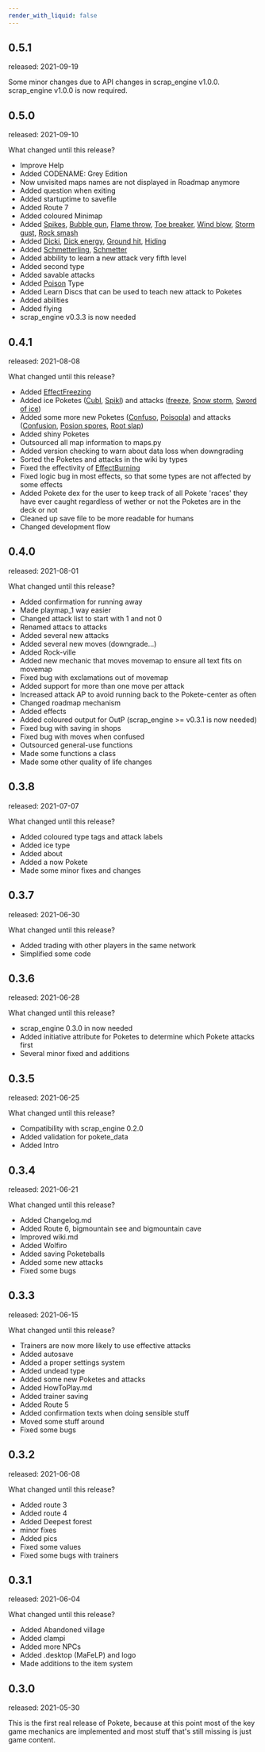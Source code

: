 ```yaml
---
render_with_liquid: false
---
```


<h2 id="051">0.5.1</h2>
<p>released: 2021-09-19</p>
<p>Some minor changes due to API changes in scrap_engine v1.0.0. scrap_engine v1.0.0 is now required.</p>
<h2 id="050">0.5.0</h2>
<p>released: 2021-09-10</p>
<p>What changed until this release?</p>
<ul>
<li>Improve Help</li>
<li>Added CODENAME: Grey Edition</li>
<li>Now unvisited maps names are not displayed in Roadmap anymore</li>
<li>Added question when exiting</li>
<li>Added startuptime to savefile</li>
<li>Added Route 7</li>
<li>Added coloured Minimap</li>
<li>Added <a href="wiki.md#spikes">Spikes</a>, <a href="wiki.md#bubble-gun">Bubble gun</a>, <a href="wiki.md#flame-throw">Flame throw</a>, <a href="wiki.md#toe-breaker">Toe breaker</a>, <a href="wiki.md#wind-blow">Wind blow</a>, <a href="wiki.md#storm-gust">Storm gust</a>, <a href="wiki.md#rock-smash">Rock smash</a></li>
<li>Added <a href="wiki.md#dicki">Dicki</a>, <a href="wiki.md#dick-energy">Dick energy</a>, <a href="wiki.md#ground-hit">Ground hit</a>, <a href="wiki.md#hiding">Hiding</a></li>
<li>Added <a href="wiki.md#Schmetterling">Schmetterling</a>, <a href="wiki.md#schmetter">Schmetter</a></li>
<li>Added abbility to learn a new attack very fifth level</li>
<li>Added second type</li>
<li>Added savable attacks</li>
<li>Added <a href="wiki.md#types">Poison</a> Type</li>
<li>Added Learn Discs that can be used to teach new attack to Poketes</li>
<li>Added abilities</li>
<li>Added flying</li>
<li>scrap_engine v0.3.3 is now needed</li>
</ul>
<h2 id="041">0.4.1</h2>
<p>released: 2021-08-08</p>
<p>What changed until this release?</p>
<ul>
<li>Added <a href="wiki.md#freezing">EffectFreezing</a></li>
<li>Added ice Poketes (<a href="wiki.md#cubl">Cubl</a>, <a href="wiki.md#spikl">Spikl</a>) and attacks (<a href="wiki.md#freeze">freeze</a>, <a href="wiki.md#snow-storm">Snow storm</a>, <a href="wiki.md#sword-of-ice">Sword of ice</a>)</li>
<li>Added some more new Poketes (<a href="wiki.md#confuso">Confuso</a>, <a href="wiki.md#poisopla">Poisopla</a>) and attacks (<a href="wiki.md#confusion">Confusion</a>, <a href="wiki.md#poison-spores">Posion spores</a>, <a href="wiki.md#root-slap">Root slap</a>)</li>
<li>Added shiny Poketes</li>
<li>Outsourced all map information to maps.py</li>
<li>Added version checking to warn about data loss when downgrading</li>
<li>Sorted the Poketes and attacks in the wiki by types</li>
<li>Fixed the effectivity of <a href="wiki.md#burning">EffectBurning</a></li>
<li>Fixed logic bug in most effects, so that some types are not affected by some effects</li>
<li>Added Pokete dex for the user to keep track of all Pokete 'races' they have ever caught regardless of wether or not the Poketes are in the deck or not</li>
<li>Cleaned up save file to be more readable for humans</li>
<li>Changed development flow</li>
</ul>
<h2 id="040">0.4.0</h2>
<p>released: 2021-08-01</p>
<p>What changed until this release?</p>
<ul>
<li>Added confirmation for running away</li>
<li>Made playmap_1 way easier</li>
<li>Changed attack list to start with 1 and not 0</li>
<li>Renamed attacs to attacks</li>
<li>Added several new attacks</li>
<li>Added several new moves (downgrade...)</li>
<li>Added Rock-ville</li>
<li>Added new mechanic that moves movemap to ensure all text fits on movemap</li>
<li>Fixed bug with exclamations out of movemap</li>
<li>Added support for more than one move per attack</li>
<li>Increased attack AP to avoid running back to the Pokete-center as often</li>
<li>Changed roadmap mechanism</li>
<li>Added effects</li>
<li>Added coloured output for OutP (scrap_engine &gt;= v0.3.1 is now needed)</li>
<li>Fixed bug with saving in shops</li>
<li>Fixed bug with moves when confused</li>
<li>Outsourced general-use functions</li>
<li>Made some functions a class</li>
<li>Made some other quality of life changes</li>
</ul>
<h2 id="038">0.3.8</h2>
<p>released: 2021-07-07</p>
<p>What changed until this release?</p>
<ul>
<li>Added coloured type tags and attack labels</li>
<li>Added ice type</li>
<li>Added about</li>
<li>Added a now Pokete</li>
<li>Made some minor fixes and changes</li>
</ul>
<h2 id="037">0.3.7</h2>
<p>released: 2021-06-30</p>
<p>What changed until this release?</p>
<ul>
<li>Added trading with other players in the same network</li>
<li>Simplified some code</li>
</ul>
<h2 id="036">0.3.6</h2>
<p>released: 2021-06-28</p>
<p>What changed until this release?</p>
<ul>
<li>scrap_engine 0.3.0 in now needed</li>
<li>Added initiative attribute for Poketes to determine which Pokete attacks first</li>
<li>Several minor fixed and additions</li>
</ul>
<h2 id="035">0.3.5</h2>
<p>released: 2021-06-25</p>
<p>What changed until this release?</p>
<ul>
<li>Compatibility with scrap_engine 0.2.0</li>
<li>Added validation for pokete_data</li>
<li>Added Intro</li>
</ul>
<h2 id="034">0.3.4</h2>
<p>released: 2021-06-21</p>
<p>What changed until this release?</p>
<ul>
<li>Added Changelog.md</li>
<li>Added Route 6, bigmountain see and bigmountain cave</li>
<li>Improved wiki.md</li>
<li>Added Wolfiro</li>
<li>Added saving Poketeballs</li>
<li>Added some new attacks</li>
<li>Fixed some bugs</li>
</ul>
<h2 id="033">0.3.3</h2>
<p>released: 2021-06-15</p>
<p>What changed until this release?</p>
<ul>
<li>Trainers are now more likely to use effective attacks</li>
<li>Added autosave</li>
<li>Added a proper settings system</li>
<li>Added undead type</li>
<li>Added some new Poketes and attacks</li>
<li>Added HowToPlay.md</li>
<li>Added trainer saving</li>
<li>Added Route 5</li>
<li>Added confirmation texts when doing sensible stuff</li>
<li>Moved some stuff around</li>
<li>Fixed some bugs</li>
</ul>
<h2 id="032">0.3.2</h2>
<p>released: 2021-06-08</p>
<p>What changed until this release?</p>
<ul>
<li>Added route 3</li>
<li>Added route 4</li>
<li>Added Deepest forest</li>
<li>minor fixes</li>
<li>Added pics</li>
<li>Fixed some values</li>
<li>Fixed some bugs with trainers</li>
</ul>
<h2 id="031">0.3.1</h2>
<p>released: 2021-06-04</p>
<p>What changed until this release?</p>
<ul>
<li>Added Abandoned village</li>
<li>Added clampi</li>
<li>Added more NPCs</li>
<li>Added .desktop (MaFeLP) and logo</li>
<li>Made additions to the item system</li>
</ul>
<h2 id="030">0.3.0</h2>
<p>released: 2021-05-30</p>
<p>This is the first real release of Pokete, because at this point most of the key game mechanics are implemented and most stuff that's still missing is just game content.</p>
